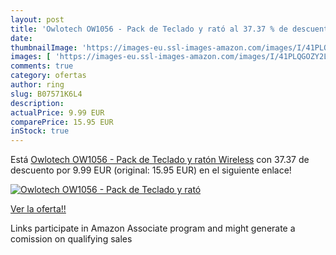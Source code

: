 ```yaml
---
layout: post
title: 'Owlotech OW1056 - Pack de Teclado y rató al 37.37 % de descuento'
date: 
thumbnailImage: 'https://images-eu.ssl-images-amazon.com/images/I/41PLQGOZY2L._SL200_.jpg'
images: [ 'https://images-eu.ssl-images-amazon.com/images/I/41PLQGOZY2L._SL200_.jpg' ]
comments: true
category: ofertas
author: ring
slug: B07571K6L4
description:
actualPrice: 9.99 EUR
comparePrice: 15.95 EUR
inStock: true
---
```


Está [Owlotech OW1056 - Pack de Teclado y ratón Wireless](https://www.amazon.es/dp/B07571K6L4/?tag=tolees-21) con 37.37 de descuento por 9.99 EUR (original: 15.95 EUR) en el siguiente enlace!

[![Owlotech OW1056 - Pack de Teclado y rató](https://images-eu.ssl-images-amazon.com/images/I/41PLQGOZY2L._SL200_.jpg)](https://www.amazon.es/dp/B07571K6L4/?tag=tolees-21)

[Ver la oferta!!](https://www.amazon.es/dp/B07571K6L4/?tag=tolees-21)

Links participate in Amazon Associate program and might generate a comission on qualifying sales


